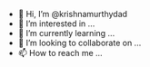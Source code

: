 - 👋 Hi, I’m @krishnamurthydad
- 👀 I’m interested in ...
- 🌱 I’m currently learning ...
- 💞️ I’m looking to collaborate on ...
- 📫 How to reach me ...

<!---
krishnamurthydad/krishnamurthydad is a ✨ special ✨ repository because its `README.md` (this file) appears on your GitHub profile.
You can click the Preview link to take a look at your changes.
--->
